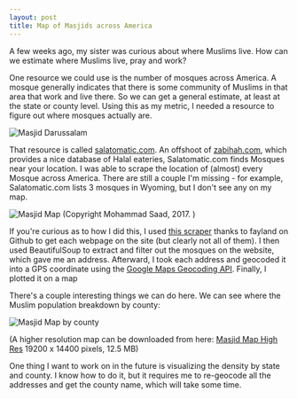 ```yaml
---
layout: post
title: Map of Masjids across America
---
```


A few weeks ago, my sister was curious about where Muslims live. How can we estimate where Muslims live, pray and work?

One resource we could use is the number of mosques across America. A mosque generally indicates that there is some community of Muslims in that area that work and live there. So we can get a general estimate, at least at the state or county level. Using this as my metric, I needed a resource to figure out where mosques actually are.

![Masjid Darussalam](http://darussalamfoundation.org/wp-content/uploads/DSC_8753-600x400.jpg)

That resource is called [salatomatic.com](https://www.salatomatic.com). An offshoot of [zabihah.com](https://www.zabihah.com), which provides a nice database of Halal eateries, Salatomatic.com finds Mosques near your location. I was able to scrape the location of (almost) every Mosque across America. There are still a couple I'm missing - for example, Salatomatic.com lists 3 mosques in Wyoming, but I don't see any on my map.

![Masjid Map](http://mohsaad.com/imgs/masjid_map.png)
(Copyright Mohammad Saad, 2017. )

If you're curious as to how I did this, I used [this scraper](https://github.com/fayland/scrapers/blob/master/zabihah.com/zabihah.py) thanks to fayland on Github to get each webpage on the site (but clearly not all of them). I then used BeautifulSoup to extract and filter out the mosques on the website, which gave me an address. Afterward, I took each address and geocoded it into a GPS coordinate using the [Google Maps Geocoding API](https://developers.google.com/maps/documentation/geocoding/intro). Finally, I plotted it on a map

There's a couple interesting things we can do here. We can see where the Muslim population breakdown by county:

![Masjid Map by county](http://mohsaad.com/imgs/masjid_map_counties_low_res.png)

(A higher resolution map can be downloaded from here: [Masjid Map High Res](http://mohsaad.com/imgs/masjid_map_counties.png) 19200 x 14400 pixels, 12.5 MB)

One thing I want to work on in the future is visualizing the density by state and county. I know how to do it, but it requires me to re-geocode all the addresses and get the county name, which will take some time.
